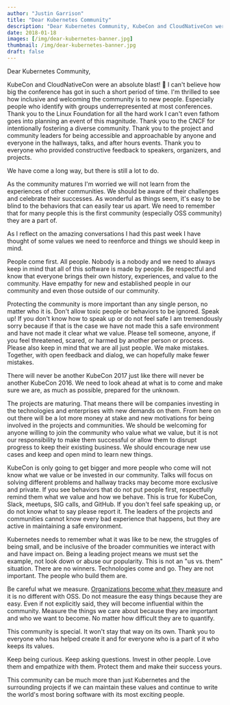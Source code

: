```yaml
---
author: "Justin Garrison"
title: "Dear Kubernetes Community"
description: "Dear Kubernetes Community, KubeCon and CloudNativeCon were an absolute blast!"
date: 2018-01-18
images: [/img/dear-kubernetes-banner.jpg]
thumbnail: /img/dear-kubernetes-banner.jpg
draft: false
---
```


Dear Kubernetes Community,

KubeCon and CloudNativeCon were an absolute blast! 🙌 I can't believe how big the conference has got in such a short period of time. I'm thrilled to see how inclusive and welcoming the community is to new people. Especially people who identify with groups underrepresented at most conferences.\
Thank you to the Linux Foundation for all the hard work I can't even fathom goes into planning an event of this magnitude. Thank you to the CNCF for intentionally fostering a diverse community. Thank you to the project and community leaders for being accessible and approachable by anyone and everyone in the hallways, talks, and after hours events. Thank you to everyone who provided constructive feedback to speakers, organizers, and projects.

We have come a long way, but there is still a lot to do.

As the community matures I'm worried we will not learn from the experiences of other communities. We should be aware of their challenges and celebrate their successes. As wonderful as things seem, it's easy to be blind to the behaviors that can easily tear us apart. We need to remember that for many people this is the first community (especially OSS community) they are a part of.

As I reflect on the amazing conversations I had this past week I have thought of some values we need to reenforce and things we should keep in mind.

People come first. All people. Nobody is a nobody and we need to always keep in mind that all of this software is made by people. Be respectful and know that everyone brings their own history, experiences, and value to the community. Have empathy for new and established people in our community and even those outside of our community.

Protecting the community is more important than any single person, no matter who it is. Don't allow toxic people or behaviors to be ignored. Speak up! If you don't know how to speak up or do not feel safe I am tremendously sorry because if that is the case we have not made this a safe environment and have not made it clear what we value. Please tell someone, anyone, if you feel threatened, scared, or harmed by another person or process. Please also keep in mind that we are all just people. We make mistakes. Together, with open feedback and dialog, we can hopefully make fewer mistakes.

There will never be another KubeCon 2017 just like there will never be another KubeCon 2016. We need to look ahead at what is to come and make sure we are, as much as possible, prepared for the unknown.

The projects are maturing. That means there will be companies investing in the technologies and enterprises with new demands on them. From here on out there will be a lot more money at stake and new motivations for being involved in the projects and communities. We should be welcoming for anyone willing to join the community who value what we value, but it is not our responsibility to make them successful or allow them to disrupt progress to keep their existing business. We should encourage new use cases and keep and open mind to learn new things.

KubeCon is only going to get bigger and more people who come will not know what we value or be invested in our community. Talks will focus on solving different problems and hallway tracks may become more exclusive and private. If you see behaviors that do not put people first, respectfully remind them what we value and how we behave. This is true for KubeCon, Slack, meetups, SIG calls, and GitHub. If you don't feel safe speaking up, or do not know what to say please report it. The leaders of the projects and communities cannot know every bad experience that happens, but they are active in maintaining a safe environment.

Kubernetes needs to remember what it was like to be new, the struggles of being small, and be inclusive of the broader communities we interact with and have impact on. Being a leading project means we must set the example, not look down or abuse our popularity. This is not an "us vs. them" situation. There are no winners. Technologies come and go. They are not important. The people who build them are.

Be careful what we measure. [Organizations become what they measure](https://hbr.org/2010/06/column-you-are-what-you-measure) and it is no different with OSS. Do not measure the easy things because they are easy. Even if not explicitly said, they will become influential within the community. Measure the things we care about because they are important and who we want to become. No matter how difficult they are to quantify.

This community is special. It won't stay that way on its own. Thank you to everyone who has helped create it and for everyone who is a part of it who keeps its values.

Keep being curious. Keep asking questions. Invest in other people. Love them and empathize with them. Protect them and make their success yours.

This community can be much more than just Kubernetes and the surrounding projects if we can maintain these values and continue to write the world's most boring software with its most exciting people.
